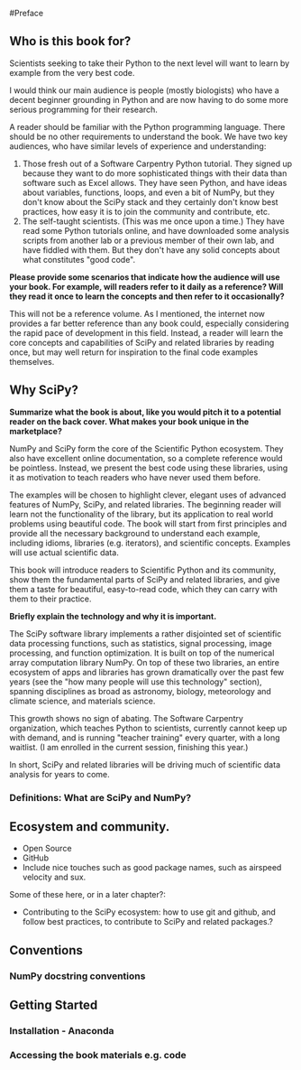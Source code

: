 #Preface


## Who is this book for?
Scientists seeking to take their Python to the next level will want to learn by example from the very best code.

I would think our main audience is people (mostly biologists) who have a decent beginner grounding in Python and are now having to do some more serious programming for their research.

A reader should be familiar with the Python programming language. There should be no other requirements to understand the book. We have two key audiences, who have similar levels of experience and understanding:

1. Those fresh out of a Software Carpentry Python tutorial. They signed up because they want to do more sophisticated things with their data than software such as Excel allows. They have seen Python, and have ideas about variables, functions, loops, and even a bit of NumPy, but they don't know about the SciPy stack and they certainly don't know best practices, how easy it is to join the community and contribute, etc.
2. The self-taught scientists. (This was me once upon a time.) They have read some Python tutorials online, and have downloaded some analysis scripts from another lab or a previous member of their own lab, and have fiddled with them. But they don't have any solid concepts about what constitutes "good code".

**Please provide some scenarios that indicate how the audience will use your book. For example, will readers refer to it daily as a reference? Will they read it once to learn the concepts and then refer to it occasionally?**

This will not be a reference volume. As I mentioned, the internet now provides a far better reference than any book could, especially considering the rapid pace of development in this field. Instead, a reader will learn the core concepts and capabilities of SciPy and related libraries by reading once, but may well return for inspiration to the final code examples themselves.


## Why SciPy?
**Summarize what the book is about, like you would pitch it to a potential reader on the back cover. What makes your book unique in the marketplace?**

NumPy and SciPy form the core of the Scientific Python ecosystem. They also have excellent online documentation, so a complete reference would be pointless. Instead, we present the best code using these libraries, using it as motivation to teach readers who have never used them before.

The examples will be chosen to highlight clever, elegant uses of advanced features of NumPy, SciPy, and related libraries. The beginning reader will learn not the functionality of the library, but its application to real world problems using beautiful code. The book will start from first principles and provide all the necessary background to understand each example, including idioms, libraries (e.g. iterators), and scientific concepts. Examples will use actual scientific data.

This book will introduce readers to Scientific Python and its community, show them the fundamental parts of SciPy and related libraries, and give them a taste for beautiful, easy-to-read code, which they can carry with them to their practice.

**Briefly explain the technology and why it is important.**

The SciPy software library implements a rather disjointed set of scientific data processing functions, such as statistics, signal processing, image processing, and function optimization. It is built on top of the numerical array computation library NumPy. On top of these two libraries, an entire ecosystem of apps and libraries has grown dramatically over the past few years (see the "how many people will use this technology" section), spanning disciplines as broad as astronomy, biology, meteorology and climate science, and materials science.

This growth shows no sign of abating. The Software Carpentry organization, which teaches Python to scientists, currently cannot keep up with demand, and is running "teacher training" every quarter, with a long waitlist. (I am enrolled in the current session, finishing this year.)

In short, SciPy and related libraries will be driving much of scientific data analysis for years to come.
### Definitions: What are SciPy and NumPy?

## Ecosystem and community.
* Open Source
* GitHub
* Include nice touches such as good package names, such as airspeed velocity and sux.

Some of these here, or in a later chapter?:

* Contributing to the SciPy ecosystem: how to use git and github, and follow best practices, to contribute to SciPy and related packages.?

## Conventions 
### NumPy docstring conventions

## Getting Started
### Installation - Anaconda
### Accessing the book materials e.g. code
